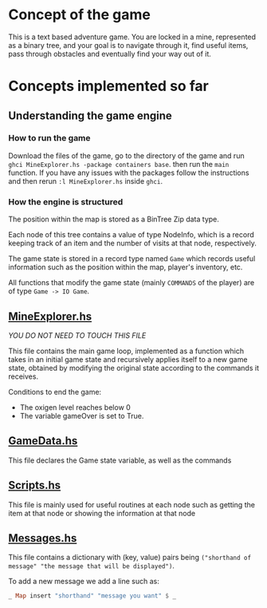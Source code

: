 # Concept of the game
This is a text based adventure game. You are locked in a mine, represented as a binary tree, and your goal is to navigate through it, find useful items, pass through obstacles and eventually find your way out of it.

# Concepts implemented so far

## Understanding the game engine

### How to run the game
Download the files of the game, go to the directory of the game and run `ghci MineExplorer.hs -package containers base`.
then run the `main` function. If you have any issues with the packages follow the instructions and then rerun `:l MineExplorer.hs` inside `ghci`.

### How the engine is structured
The position within the map is stored as a BinTree Zip data type.

Each node of this tree contains a value of type NodeInfo, which is a record keeping track of an item and the number of visits at that node, respectively.


The game state is stored in a record type named `Game` which records useful information such as the position within the map, player's inventory, etc.

All functions that modify the game state (mainly `COMMANDS` of the player) are of type `Game -> IO Game`.

## [MineExplorer.hs](MineExplorer.hs)
*YOU DO NOT NEED TO TOUCH THIS FILE*

This file contains the main game loop, implemented as a function which takes in an initial game state and recursively applies itself to a new game state, obtained by modifying the original state according to the commands it receives.

Conditions to end the game: 
- The oxigen level reaches below 0
- The variable gameOver is set to True.


## [GameData.hs](GameData.hs)

This file declares the Game state variable, as well as the commands

## [Scripts.hs](Scripts.hs)

This file is mainly used for useful routines at each node such as getting the item at that node or showing the information at that node

## [Messages.hs](Messages.hs)

This file contains a dictionary with (key, value) pairs being `("shorthand of message" "the message that will be displayed")`.

To add a new message we add a line such as:
```haskell
_ Map insert "shorthand" "message you want" $ _
```












